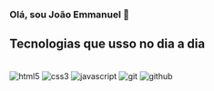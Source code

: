 ### Olá, sou João Emmanuel 👋


## Tecnologias que usso no dia a dia
<div style="display: inline_block"><br/>
  <img align="center" src="https://img.shields.io/badge/HTML5-E34F26?style=for-the-badge&logo=html5&logoColor=white" alt="html5" />
  <img align="center" src="https://img.shields.io/badge/CSS3-1572B6?style=for-the-badge&logo=css3&logoColor=white" alt="css3" />
  <img align="center" src="https://img.shields.io/badge/JavaScript-F7DF1E?style=for-the-badge&logo=javascript&logoColor=black" alt="javascript" />
  <img align="center" src="https://img.shields.io/badge/GIT-E44C30?style=for-the-badge&logo=git&logoColor=white" alt="git" />
  <img align="center" src="https://img.shields.io/badge/GitHub-100000?style=for-the-badge&logo=github&logoColor=white" alt="github" />
</div>
